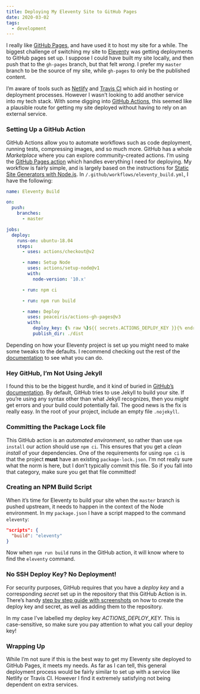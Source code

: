 ```yaml
---
title: Deploying My Eleventy Site to GitHub Pages
date: 2020-03-02
tags:
  - development
---
```


I really like [GitHub Pages](https://pages.github.com/), and have used it to host my site for a while. The biggest challenge of switching my site to [Eleventy](https://www.11ty.dev/) was getting deployments to GitHub pages set up. I suppose I could have built my site locally, and then push that to the `gh-pages` branch, but that felt _wrong_. I prefer my `master` branch to be the source of my site, while `gh-pages` to only be the published content.

I’m aware of tools such as [Netlify](https://www.netlify.com/) and [Travis CI](https://travis-ci.com/) which aid in hosting or deployment processes. However I wasn’t looking to add another service into my tech stack. With some digging into [GitHub Actions](https://github.com/features/actions), this seemed like a plausible route for getting my site deployed without having to rely on an external service.

### Setting Up a GitHub Action

GitHub Actions allow you to automate workflows such as code deployment, running tests, compressing images, and so much more. GitHub has a whole _Marketplace_ where you can explore community-created actions. I’m using the [GitHub Pages action](https://github.com/marketplace/actions/github-pages-action) which handles everything I need for deploying. My workflow is fairly simple, and is largely based on the instructions for [Static Site Generators with Node.js](https://github.com/marketplace/actions/github-pages-action#%EF%B8%8F-static-site-generators-with-nodejs). In `/.github/workflows/eleventy_build.yml`, I have the following:

```yaml
name: Eleventy Build

on:
  push:
    branches:
      - master

jobs:
  deploy:
    runs-on: ubuntu-18.04
    steps:
      - uses: actions/checkout@v2

      - name: Setup Node
        uses: actions/setup-node@v1
        with:
          node-version: '10.x'

      - run: npm ci

      - run: npm run build

      - name: Deploy
        uses: peaceiris/actions-gh-pages@v3
        with:
          deploy_key: {% raw %}${{ secrets.ACTIONS_DEPLOY_KEY }}{% endraw %}
          publish_dir: ./dist
```

Depending on how your Eleventy project is set up you might need to make some tweaks to the defaults. I recommend checking out the rest of the [documentation](https://github.com/marketplace/actions/github-pages-action#table-of-contents) to see what you can do.

### Hey GitHub, I’m Not Using Jekyll

I found this to be the biggest hurdle, and it kind of buried in [GitHub’s documentation](https://help.github.com/en/github/working-with-github-pages/about-github-pages#static-site-generators). By default, GitHub tries to use Jekyll to build your site. If you’re using any syntax other than what Jekyll recognizes, then you _might_ get errors and your build could potentially fail. The good news is the fix is really easy. In the root of your project, include an empty file `.nojekyll`.

### Committing the Package Lock file

This GitHub action is an _automated environment_, so rather than use `npm install` our action should use `npm ci`. This ensures that you get a _clean install_ of your dependencies. One of the requirements for using `npm ci` is that the project **must** have an existing `package-lock.json`. I’m not really sure what the norm is here, but I don’t typically commit this file. So if you fall into that category, make sure you get that file committed!

### Creating an NPM Build Script

When it’s time for Eleventy to build your site when the `master` branch is pushed upstream, it needs to happen in the context of the Node environment. In my `package.json` I have a script mapped to the command `eleventy`:

```json
"scripts": {
  "build": "eleventy"
}
```

Now when `npm run build` runs in the GitHub action, it will know where to find the `eleventy` command.

### No SSH Deploy Key? No Deployment!

For security purposes, GitHub requires that you have a _deploy key_ and a corresponding _secret_ set up in the repository that this GitHub Action is in. There’s handy [step by step guide with screenshots](https://github.com/marketplace/actions/github-pages-action#%EF%B8%8F-create-ssh-deploy-key) on how to create the deploy key and secret, as well as adding them to the repository.

In my case I’ve labelled my deploy key _ACTIONS_DEPLOY_KEY_. This is case-sensitive, so make sure you pay attention to what you call your deploy key!

### Wrapping Up

While I’m not sure if this is the best way to get my Eleventy site deployed to GitHub Pages, it meets my needs. As far as I can tell, this general deployment process would be fairly similar to set up with a service like Netlify or Travis CI. However I find it extremely satisfying not being dependent on extra services.
